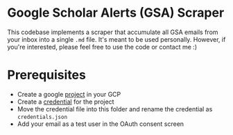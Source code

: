 # Google Scholar Alerts (GSA) Scraper

This codebase implements a scraper that accumulate all GSA emails from your inbox into a single `.md` file.
It's meant to be used personally. However, if you're interested, please feel free to use the code or contact me :)

# Prerequisites
- Create a google [project](https://developers.google.com/workspace/guides/create-project) in your GCP
- Create a [credential](https://developers.google.com/workspace/guides/create-credentials) for the project
- Move the credential file into this folder and rename the credential as `credentials.json`
- Add your email as a test user in the OAuth consent screen

